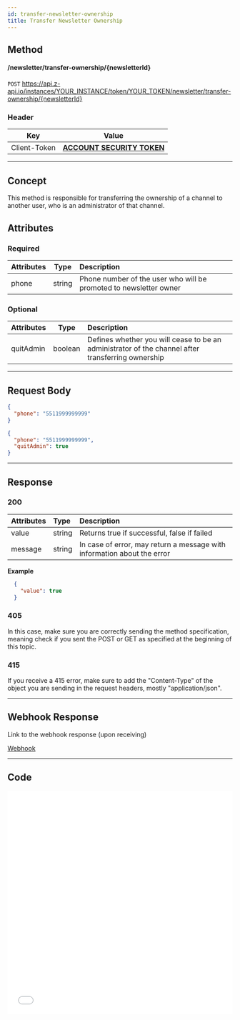 ```yaml
---
id: transfer-newsletter-ownership
title: Transfer Newsletter Ownership
---
```


## Method

#### /newsletter/transfer-ownership/{newsletterId}

`POST` https://api.z-api.io/instances/YOUR_INSTANCE/token/YOUR_TOKEN/newsletter/transfer-ownership/{newsletterId}

### Header

|      Key       |            Value            |
| :------------: |     :-----------------:     |
|  Client-Token  | **[ACCOUNT SECURITY TOKEN](../security/client-token)** |
---

## Concept

This method is responsible for transferring the ownership of a channel to another user, who is an administrator of that channel.

## Attributes

### Required

| Attributes | Type      | Description      |
| :-------- | :-------: | :------------- |
|  phone    |  string   | Phone number of the user who will be promoted to newsletter owner |

### Optional

| Attributes   | Type      | Description      |
| :---------- | :-------: | :------------- |
|  quitAdmin  |  boolean  | Defines whether you will cease to be an administrator of the channel after transferring ownership |

---

## Request Body

```json
{
  "phone": "5511999999999"
}
```

```json
{
  "phone": "5511999999999",
  "quitAdmin": true
}
```

---

## Response

### 200

| Attributes           | Type        | Description                                                    |
| :------------------  | :---------- | :----------------------------------------------------------- |
| value   | string     | Returns true if successful, false if failed  |
| message | string     | In case of error, may return a message with information about the error  |

**Example**

```json
  {
    "value": true
  }
```

### 405

In this case, make sure you are correctly sending the method specification, meaning check if you sent the POST or GET as specified at the beginning of this topic.

### 415

If you receive a 415 error, make sure to add the "Content-Type" of the object you are sending in the request headers, mostly "application/json".

---

## Webhook Response

Link to the webhook response (upon receiving)

[Webhook](../webhooks/on-message-received#response)

---

## Code

<iframe src="//api.apiembed.com/?source=https://raw.githubusercontent.com/Z-API/z-api-docs/main/json-examples/transfer-newsletter-ownership.json&targets=all" frameborder="0" scrolling="no" width="100%" height="500px" seamless></iframe>
